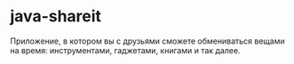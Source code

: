 # java-shareit

Приложение, в котором вы с друзьями 
сможете обмениваться вещами на время: 
инструментами, гаджетами, книгами и так 
далее.
